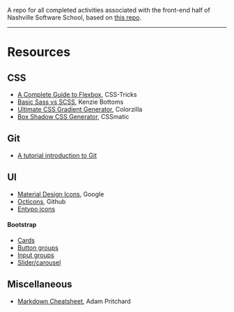 A repo for all completed activities associated with the front-end half of Nashville Software School, based on [this repo](https://github.com/nashville-software-school/front-end-milestones).

--- 

# Resources

## CSS
- [A Complete Guide to Flexbox](https://css-tricks.com/snippets/css/a-guide-to-flexbox/), CSS-Tricks
- [Basic Sass vs SCSS](https://gist.github.com/kenziebottoms/3000619a12dfeee9a45cecda75cff07d), Kenzie Bottoms
- [Ultimate CSS Gradient Generator](http://www.colorzilla.com/gradient-editor/), Colorzilla
- [Box Shadow CSS Generator](https://www.cssmatic.com/box-shadow), CSSmatic

## Git
- [A tutorial introduction to Git](https://git-scm.com/docs/gittutorial)

## UI
- [Material Design Icons](https://material.io/icons/), Google
- [Octicons](https://octicons.github.com/), Github
- [Entypo icons](http://www.entypo.com/)

#### Bootstrap
- [Cards](https://getbootstrap.com/docs/4.0/components/card/)
- [Button groups](https://getbootstrap.com/docs/4.0/components/button-group/)
- [Input groups](https://getbootstrap.com/docs/4.0/components/input-group/)
- [Slider/carousel](https://getbootstrap.com/docs/4.0/components/carousel/)

## Miscellaneous
- [Markdown Cheatsheet](https://github.com/adam-p/markdown-here/wiki/Markdown-Cheatsheet), Adam Pritchard